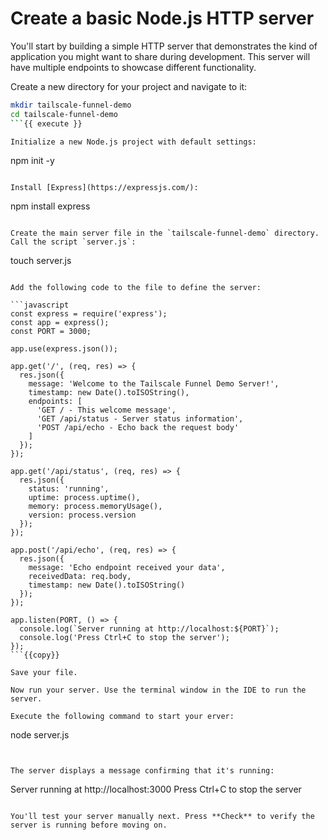 # Create a basic Node.js HTTP server

You'll start by building a simple HTTP server that demonstrates the kind of application you might want to share during development. This server will have multiple endpoints to showcase different functionality.

Create a new directory for your project and navigate to it:

```bash
mkdir tailscale-funnel-demo
cd tailscale-funnel-demo
```{{ execute }}

Initialize a new Node.js project with default settings:

```
npm init -y
```{{ execute }}

Install [Express](https://expressjs.com/):

```
npm install express
```{{ execute }}

Create the main server file in the `tailscale-funnel-demo` directory. Call the script `server.js`:

```
touch server.js
```{{ execute }}

Add the following code to the file to define the server:

```javascript
const express = require('express');
const app = express();
const PORT = 3000;

app.use(express.json());

app.get('/', (req, res) => {
  res.json({
    message: 'Welcome to the Tailscale Funnel Demo Server!',
    timestamp: new Date().toISOString(),
    endpoints: [
      'GET / - This welcome message',
      'GET /api/status - Server status information',
      'POST /api/echo - Echo back the request body'
    ]
  });
});

app.get('/api/status', (req, res) => {
  res.json({
    status: 'running',
    uptime: process.uptime(),
    memory: process.memoryUsage(),
    version: process.version
  });
});

app.post('/api/echo', (req, res) => {
  res.json({
    message: 'Echo endpoint received your data',
    receivedData: req.body,
    timestamp: new Date().toISOString()
  });
});

app.listen(PORT, () => {
  console.log(`Server running at http://localhost:${PORT}`);
  console.log('Press Ctrl+C to stop the server');
});
```{{copy}}

Save your file.

Now run your server. Use the terminal window in the IDE to run the server.

Execute the following command to start your erver:

```
node server.js
```{{ execute }}


The server displays a message confirming that it's running:

```
Server running at http://localhost:3000
Press Ctrl+C to stop the server
```

You'll test your server manually next. Press **Check** to verify the server is running before moving on.

